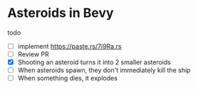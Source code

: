 # Asteroids in Bevy

todo

- [ ] implement https://paste.rs/7i9Ra.rs
- [ ] Review PR
- [x] Shooting an asteroid turns it into 2 smaller asteroids
- [ ] When asteroids spawn, they don't immediately kill the ship
- [ ] When something dies, it explodes
